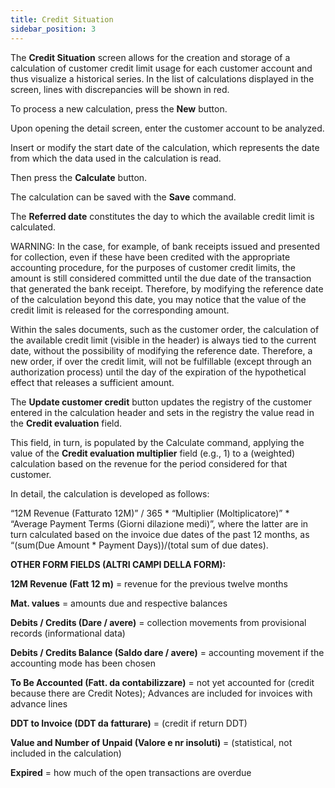 ```yaml
---
title: Credit Situation
sidebar_position: 3
---
```


The **Credit Situation** screen allows for the creation and storage of a calculation of customer credit limit usage for each customer account and thus visualize a historical series. In the list of calculations displayed in the screen, lines with discrepancies will be shown in red.

To process a new calculation, press the **New** button.

Upon opening the detail screen, enter the customer account to be analyzed.

Insert or modify the start date of the calculation, which represents the date from which the data used in the calculation is read.

Then press the **Calculate** button.

The calculation can be saved with the **Save** command.

The **Referred date** constitutes the day to which the available credit limit is calculated.

WARNING: In the case, for example, of bank receipts issued and presented for collection, even if these have been credited with the appropriate accounting procedure, for the purposes of customer credit limits, the amount is still considered committed until the due date of the transaction that generated the bank receipt. Therefore, by modifying the reference date of the calculation beyond this date, you may notice that the value of the credit limit is released for the corresponding amount.

Within the sales documents, such as the customer order, the calculation of the available credit limit (visible in the header) is always tied to the current date, without the possibility of modifying the reference date. Therefore, a new order, if over the credit limit, will not be fulfillable (except through an authorization process) until the day of the expiration of the hypothetical effect that releases a sufficient amount.

The **Update customer credit** button updates the registry of the customer entered in the calculation header and sets in the registry the value read in the **Credit evaluation** field.

This field, in turn, is populated by the Calculate command, applying the value of the **Credit evaluation multiplier** field (e.g., 1) to a (weighted) calculation based on the revenue for the period considered for that customer.

In detail, the calculation is developed as follows:

“12M Revenue (Fatturato 12M)” / 365 * “Multiplier (Moltiplicatore)” * “Average Payment Terms (Giorni dilazione medi)”, where the latter are in turn calculated based on the invoice due dates of the past 12 months, as “(sum(Due Amount * Payment Days))/(total sum of due dates).

**OTHER FORM FIELDS (ALTRI CAMPI DELLA FORM):**

**12M Revenue (Fatt 12 m)** = revenue for the previous twelve months

**Mat. values** = amounts due and respective balances

**Debits / Credits (Dare / avere)** = collection movements from provisional records (informational data)

**Debits / Credits Balance (Saldo dare / avere)** = accounting movement if the accounting mode has been chosen

**To Be Accounted (Fatt. da contabilizzare)** = not yet accounted for (credit because there are Credit Notes); Advances are included for invoices with advance lines

**DDT to Invoice (DDT da fatturare)** = (credit if return DDT)

**Value and Number of Unpaid (Valore e nr insoluti)** = (statistical, not included in the calculation)

**Expired** = how much of the open transactions are overdue